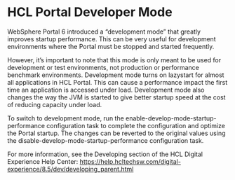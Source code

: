 # HCL Portal Developer Mode

WebSphere Portal 6 introduced a “development mode” that greatly improves startup performance. This
can be very useful for development environments where the Portal must be stopped and started
frequently.

However, it’s important to note that this mode is only meant to be used for development or test environments, not production or performance benchmark environments. Development mode turns on lazystart for almost all applications in HCL Portal. This can cause a performance impact the first time an application is accessed under load. Development mode also changes the way the JVM is started to give
better startup speed at the cost of reducing capacity under load.

To switch to development mode, run the enable-develop-mode-startup-performance configuration task to complete the configuration and optimize the Portal startup. The changes can be reverted to the original values using the disable-develop-mode-startup-performance configuration task.

For more information, see the Developing section of the HCL Digital Experience Help Center:
https://help.hcltechsw.com/digital-experience/8.5/dev/developing_parent.html